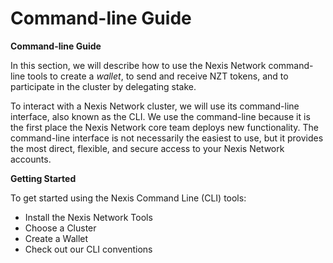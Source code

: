 # Command-line Guide

**Command-line Guide**

In this section, we will describe how to use the Nexis Network command-line tools to create a _wallet_, to send and receive NZT tokens, and to participate in the cluster by delegating stake.

To interact with a Nexis Network cluster, we will use its command-line interface, also known as the CLI. We use the command-line because it is the first place the Nexis Network core team deploys new functionality. The command-line interface is not necessarily the easiest to use, but it provides the most direct, flexible, and secure access to your Nexis Network accounts.

**Getting Started**

To get started using the Nexis Command Line (CLI) tools:

* Install the Nexis Network Tools
* Choose a Cluster
* Create a Wallet
* Check out our CLI conventions
